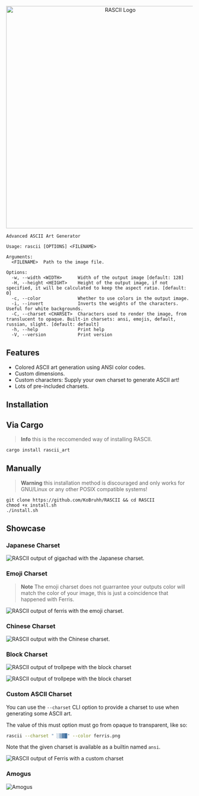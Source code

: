 <div align="center">
  <p style="margin-bottom: 0 !important;">
    <img alt="RASCII Logo" src="https://user-images.githubusercontent.com/101834410/204127025-b98aaf39-778b-468b-8f41-36fd858708e8.png" width=600>
  </p>
</div>

```
Advanced ASCII Art Generator

Usage: rascii [OPTIONS] <FILENAME>

Arguments:
  <FILENAME>  Path to the image file.

Options:
  -w, --width <WIDTH>      Width of the output image [default: 128]
  -H, --height <HEIGHT>    Height of the output image, if not specified, it will be calculated to keep the aspect ratio. [default: 0]
  -c, --color              Whether to use colors in the output image.
  -i, --invert             Inverts the weights of the characters. Useful for white backgrounds.
  -C, --charset <CHARSET>  Characters used to render the image, from translucent to opaque. Built-in charsets: ansi, emojis, default, russian, slight. [default: default]
  -h, --help               Print help
  -V, --version            Print version
```


## Features

* Colored ASCII art generation using ANSI color codes.
* Custom dimensions.
* Custom characters: Supply your own charset to generate ASCII art!
* Lots of pre-included charsets.

## Installation

## Via Cargo

> **Info** this is the reccomended way of installing RASCII.

```sh
cargo install rascii_art
```

## Manually

> **Warning** this installation method is discouraged and only works for GNU/Linux or any other POSIX compatible systems!

```
git clone https://github.com/KoBruhh/RASCII && cd RASCII
chmod +x install.sh
./install.sh
```

 ## Showcase

### Japanese Charset

![RASCII output of gigachad with the Japanese charset.](https://user-images.githubusercontent.com/101834410/204259580-46ea59ae-e7d1-4f96-b14f-1d90f2376f6f.png)

### Emoji Charset

> **Note** The emoji charset does not guarrantee your outputs color will match the color of your image,
> this is just a coincidence that happened with Ferris.

![RASCII output of ferris with the emoji charset.](https://user-images.githubusercontent.com/101834410/204243964-f4cfdf8d-10b9-4a2c-8d3c-41182320c789.png)

### Chinese Charset

![RASCII output with the Chinese charset.](https://user-images.githubusercontent.com/101834410/204243902-4de1e10a-4e86-455d-8817-09b57ca2bc40.png)

### Block Charset

![RASCII output of trollpepe with the block charset](https://user-images.githubusercontent.com/101834410/204243571-f6697b6f-f27d-4da1-a75c-c2c51723978d.png)

![RASCII output of trollpepe with the block charset](https://user-images.githubusercontent.com/101834410/204244536-f1c3674a-2c96-4d00-a310-c5cff63d3348.png)

### Custom ASCII Charset

You can use the `--charset` CLI option to provide a charset to use when generating some ASCII art.

The value of this must option must go from opaque to transparent, like so:

```sh
rascii --charset " ░▒▓█" --color ferris.png
```

Note that the given charset is available as a builtin named `ansi`.

![RASCII output of Ferris with a custom charset](https://user-images.githubusercontent.com/101834410/204243768-4a15bb21-ba93-4979-bd4f-d8e8b1dc4112.png)

### Amogus

![Amogus](https://user-images.githubusercontent.com/101834410/204243525-ed62e0df-789d-4da8-a3a5-3919c548e050.png)
